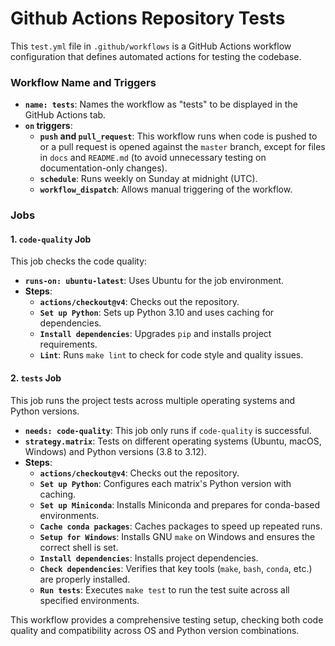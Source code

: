 # Github Actions Repository Tests
This `test.yml` file in `.github/workflows` is a GitHub Actions workflow configuration that defines automated actions for testing the codebase. 

### Workflow Name and Triggers
- **`name: tests`**: Names the workflow as "tests" to be displayed in the GitHub Actions tab.
- **`on` triggers**:
  - **`push` and `pull_request`**: This workflow runs when code is pushed to or a pull request is opened against the `master` branch, except for files in `docs` and `README.md` (to avoid unnecessary testing on documentation-only changes).
  - **`schedule`**: Runs weekly on Sunday at midnight (UTC).
  - **`workflow_dispatch`**: Allows manual triggering of the workflow.

### Jobs
#### 1. `code-quality` Job
This job checks the code quality:
- **`runs-on: ubuntu-latest`**: Uses Ubuntu for the job environment.
- **Steps**:
  - **`actions/checkout@v4`**: Checks out the repository.
  - **`Set up Python`**: Sets up Python 3.10 and uses caching for dependencies.
  - **`Install dependencies`**: Upgrades `pip` and installs project requirements.
  - **`Lint`**: Runs `make lint` to check for code style and quality issues.

#### 2. `tests` Job
This job runs the project tests across multiple operating systems and Python versions.
- **`needs: code-quality`**: This job only runs if `code-quality` is successful.
- **`strategy.matrix`**: Tests on different operating systems (Ubuntu, macOS, Windows) and Python versions (3.8 to 3.12).
- **Steps**:
  - **`actions/checkout@v4`**: Checks out the repository.
  - **`Set up Python`**: Configures each matrix's Python version with caching.
  - **`Set up Miniconda`**: Installs Miniconda and prepares for conda-based environments.
  - **`Cache conda packages`**: Caches packages to speed up repeated runs.
  - **`Setup for Windows`**: Installs GNU `make` on Windows and ensures the correct shell is set.
  - **`Install dependencies`**: Installs project dependencies.
  - **`Check dependencies`**: Verifies that key tools (`make`, `bash`, `conda`, etc.) are properly installed.
  - **`Run tests`**: Executes `make test` to run the test suite across all specified environments.

This workflow provides a comprehensive testing setup, checking both code quality and compatibility across OS and Python version combinations.